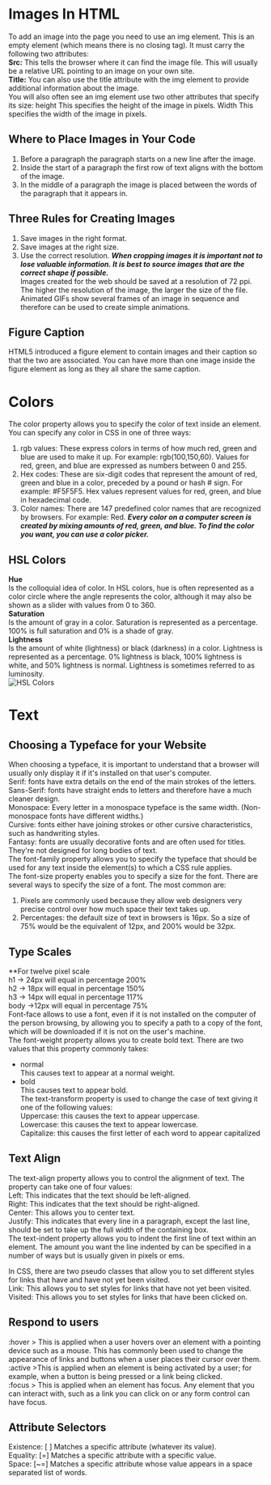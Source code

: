 # Images In HTML
To add an image into the page you need to use an img element. This is an empty element (which means there is no closing tag). It must carry the following two attributes: <br />
**Src:** This tells the browser where it can find the image file. This will usually be a relative URL pointing to an image on your own site. <br />
**Title:** You can also use the title attribute with the img element to provide additional information about the image. <br />
You will also often see an img element use two other attributes that specify its size: height This specifies the height of the image in pixels. Width This specifies the width of the image in pixels. <br />
## Where to Place Images in Your Code
1. Before a paragraph the paragraph starts on a new line after the image.
2. Inside the start of a paragraph the first row of text aligns with the bottom of the image.
3. In the middle of a paragraph the image is placed between the words of the paragraph that it appears in.
## Three Rules for Creating Images
1. Save images in the right format.
2. Save images at the right size.
3. Use the correct resolution.
***When cropping images it is important not to lose valuable information. It is best to source images that are the correct shape if possible.*** <br />
Images created for the web should be saved at a resolution of 72 ppi. The higher the resolution of the image, the larger the size of the file.  <br />
Animated GIFs show several frames of an image in sequence and therefore can be used to create simple animations.  <br />

## Figure Caption
 HTML5 introduced a figure element to contain images and their caption so that the two are associated. You can have more than one image inside the figure element as long as they all share the same caption. 
# Colors
The color property allows you to specify the color of text inside an element. You can specify any color in CSS in one of three ways: <br />
1. rgb values: These express colors in terms of how much red, green and blue are used to make it up. For example: rgb(100,150,60). Values for red, green, and blue are expressed as numbers between 0 and 255.
2. Hex codes: These are six-digit codes that represent the amount of red, green and blue in a color, preceded by a pound or hash # sign. For example: #F5F5F5. Hex values represent values for red, green, and blue in hexadecimal code.
3. Color names: There are 147 predefined color names that are recognized by browsers. For example: Red.
***Every color on a computer screen is created by mixing amounts of red, green, and blue. To find the color you want, you can use a color picker.*** <br />

## HSL Colors

**Hue** <br />
Is the colloquial idea of color. In HSL colors, hue is often represented as a color circle where the angle represents the color, although it may also be shown as a slider with values from 0 to 360. <br />
**Saturation** <br />
Is the amount of gray in a color. Saturation is represented as a percentage. 100% is full saturation and 0% is a shade of gray.<br />
**Lightness** <br />
Is the amount of white (lightness) or black (darkness) in a color. Lightness is represented as a percentage. 0% lightness is black, 100% lightness is white, and 50% lightness is normal. Lightness is sometimes referred to as luminosity.  <br />
![HSL Colors](https://miro.medium.com/max/964/1*B2d44wTBqfygLEZ8ZTJXzg.png)

# Text
## Choosing a Typeface for your Website
When choosing a typeface, it is important to understand that a browser will usually only display it if it's installed on that user's computer. <br />
Serif: fonts have extra details on the end of the main strokes of the letters. <br />
Sans-Serif: fonts have straight ends to letters and therefore have a much cleaner design. <br />
Monospace: Every letter in a monospace typeface is the same width. (Non-monospace fonts have different widths.) <br />
Cursive: fonts either have joining strokes or other cursive characteristics, such as handwriting styles. <br />
Fantasy: fonts are usually decorative fonts and are often used for titles. They're not designed for long bodies of text. <br />
The font-family property allows you to specify the typeface that should be used for any text inside the element(s) to which a CSS rule applies. <br />
The font-size property enables you to specify a size for the font. There are several ways to specify the size of a font. The most common are: <br />
1. Pixels are commonly used because they allow web designers very precise control over how much space their text takes up.
2. Percentages: the default size of text in browsers is 16px. So a size of 75% would be the equivalent of 12px, and 200% would be 32px.
## Type Scales
**For twelve pixel scale<br />
h1 ->  24px     will equal in percentage 200% <br />
h2 ->  18px      will equal in percentage 150% <br />
h3 -> 14px      will equal in percentage 117% <br />
body ->12px  will equal in percentage 75% <br />
Font-face allows to use a font, even if it is not installed on the computer of the person browsing, by allowing you to specify a path to a copy of the font, which will be downloaded if it is not on the user's machine. <br />
The font-weight property allows you to create bold text. There are two values that this property commonly takes: <br />
* normal<br />
This causes text to appear at a normal weight. <br />
* bold<br />
This causes text to appear bold. <br />
The text-transform property is used to change the case of text giving it one of the following values: <br />
Uppercase: this causes the text to appear uppercase. <br />
Lowercase: this causes the text to appear lowercase. <br />
Capitalize: this causes the first letter of each word to appear capitalized <br />
## Text Align
The text-align property allows you to control the alignment of text. The property can take one of four values: <br />
Left: This indicates that the text should be left-aligned. <br />
Right: This indicates that the text should be right-aligned. <br />
Center: This allows you to center text. <br />
Justify: This indicates that every line in a paragraph, except the last line, should be set to take up the full width of the containing box. <br />
The text-indent property allows you to indent the first line of text within an element. The amount you want the line indented by can be specified in a number of ways but is usually given in pixels or ems. <br />


In CSS, there are two pseudo classes that allow you to set different styles for links that have and have not yet been visited. <br />
Link: This allows you to set styles for links that have not yet been visited. <br />
Visited: This allows you to set styles for links that have been clicked on. <br />
## Respond to users
:hover > This is applied when a user hovers over an element with a pointing device such as a mouse. This has commonly been used to change the appearance of links and buttons when a user places their cursor over them. <br />
:active >This is applied when an element is being activated by a user; for example, when a button is being pressed or a link being clicked.  <br />
:focus > This is applied when an element has focus. Any element that you can interact with, such as a link you can click on or any form control can have focus. <br />
## Attribute Selectors
Existence: [  ] Matches a specific attribute (whatever its value). <br />
Equality: [=] Matches a specific attribute with a specific value. <br />
Space: [~=] Matches a specific attribute whose value appears in a space separated list of words. <br />
